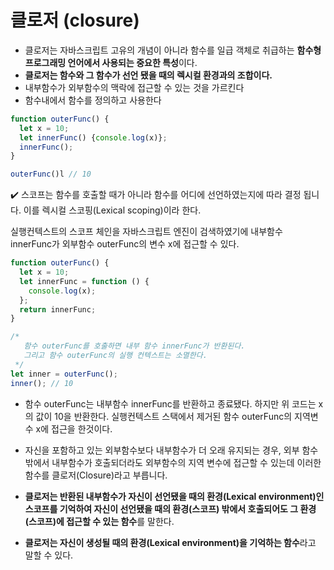 # 클로저 (closure)

- 클로저는 자바스크립트 고유의 개념이 아니라 함수를 일급 객체로 취급하는 **함수형 프로그래밍 언어에서 사용되는 중요한 특성**이다.
- **클로저는 함수와 그 함수가 선언 됐을 때의 렉시컬 환경과의 조합이다.**
- 내부함수가 외부함수의 맥락에 접근할 수 있는 것을 가르킨다
- 함수내에서 함수를 정의하고 사용한다

```js
function outerFunc() {
  let x = 10;
  let innerFunc() {console.log(x)};
  innerFunc();
}

outerFunc()l // 10
```

✔️ 스코프는 함수를 호출할 때가 아니라 함수를 어디에 선언하였는지에 따라 결정 됩니다. 이를 렉시컬 스코핑(Lexical scoping)이라 한다.

실행컨텍스트의 스코프 체인을 자바스크립트 엔진이 검색하였기에 내부함수 innerFunc가 외부함수 outerFunc의 변수 x에 접근할 수 있다.

```js
function outerFunc() {
  let x = 10;
  let innerFunc = function () {
    console.log(x);
  };
  return innerFunc;
}

/*
   함수 outerFunc를 호출하면 내부 함수 innerFunc가 반환된다.
   그리고 함수 outerFunc의 실행 컨텍스트는 소멸한다.
 */
let inner = outerFunc();
inner(); // 10
```

- 함수 outerFunc는 내부함수 innerFunc를 반환하고 종료됐다. 하지만 위 코드는 x의 값이 10을 반환한다. 실행컨텍스트 스택에서 제거된 함수 outerFunc의 지역변수 x에 접근을 한것이다.

- 자신을 포함하고 있는 외부함수보다 내부함수가 더 오래 유지되는 경우, 외부 함수 밖에서 내부함수가 호출되더라도 외부함수의 지역 변수에 접근할 수 있는데 이러한 함수를 클로저(Closure)라고 부릅니다.

- **클로저는 반환된 내부함수가 자신이 선언됐을 때의 환경(Lexical environment)인 스코프를 기억하여 자신이 선언됐을 때의 환경(스코프) 밖에서 호출되어도 그 환경(스코프)에 접근할 수 있는 함수**를 말한다.
- **클로저는 자신이 생성될 때의 환경(Lexical environment)을 기억하는 함수**라고 말할 수 있다.

